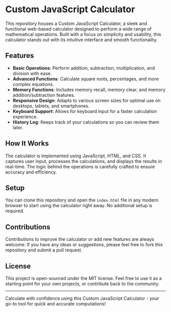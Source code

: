 # Custom JavaScript Calculator

This repository houses a Custom JavaScript Calculator, a sleek and functional web-based calculator designed to perform a wide range of mathematical operations. Built with a focus on simplicity and usability, this calculator stands out with its intuitive interface and smooth functionality.

## Features

- **Basic Operations**: Perform addition, subtraction, multiplication, and division with ease.
- **Advanced Functions**: Calculate square roots, percentages, and more complex equations.
- **Memory Functions**: Includes memory recall, memory clear, and memory addition/subtraction features.
- **Responsive Design**: Adapts to various screen sizes for optimal use on desktops, tablets, and smartphones.
- **Keyboard Support**: Allows for keyboard input for a faster calculation experience.
- **History Log**: Keeps track of your calculations so you can review them later.

## How It Works

The calculator is implemented using JavaScript, HTML, and CSS. It captures user input, processes the calculations, and displays the results in real-time. The logic behind the operations is carefully crafted to ensure accuracy and efficiency.

## Setup

You can clone this repository and open the `index.html` file in any modern browser to start using the calculator right away. No additional setup is required.

## Contributions

Contributions to improve the calculator or add new features are always welcome. If you have any ideas or suggestions, please feel free to fork this repository and submit a pull request.

## License

This project is open-sourced under the MIT license. Feel free to use it as a starting point for your own projects, or contribute back to the community.

---

Calculate with confidence using this Custom JavaScript Calculator - your go-to tool for quick and accurate computations!
